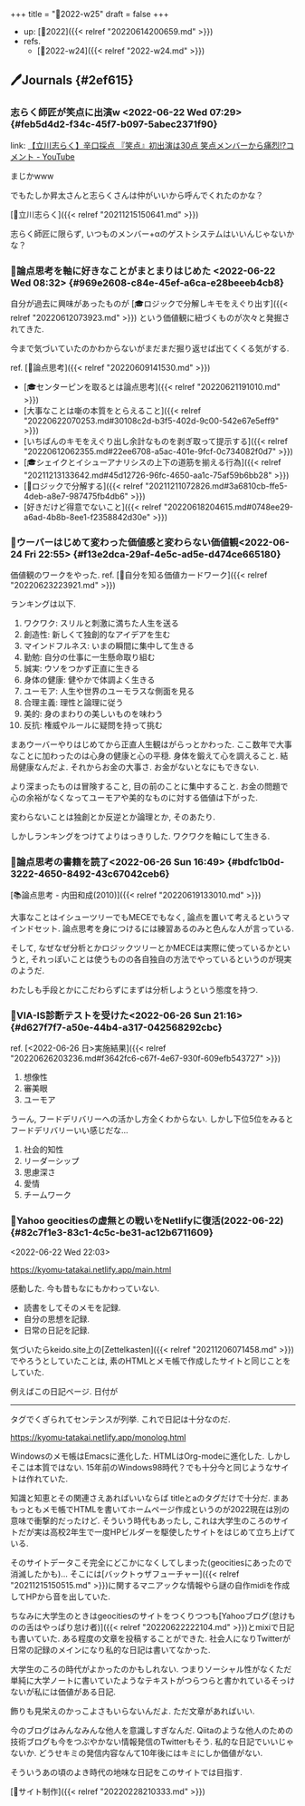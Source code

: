 +++
title = "📓2022-w25"
draft = false
+++

-   up: [📅2022]({{< relref "20220614200659.md" >}})
-   refs.
    -   [📓2022-w24]({{< relref "2022-w24.md" >}})


## 🖊Journals {#2ef615}


### 志らく師匠が笑点に出演w <span class="timestamp-wrapper"><span class="timestamp">&lt;2022-06-22 Wed 07:29&gt;</span></span> {#feb5d4d2-f34c-45f7-b097-5abec2371f90}

link: [【立川志らく】辛口採点 『笑点』初出演は30点 笑点メンバーから痛烈!?コメント - YouTube](https://www.youtube.com/watch?v=61WrAp3kKzI)

まじかwww

でもたしか昇太さんと志らくさんは仲がいいから呼んでくれたのかな？

[👨立川志らく]({{< relref "20211215150641.md" >}})

志らく師匠に限らず, いつものメンバー+αのゲストシステムはいいんじゃないかな？


### 💭論点思考を軸に好きなことがまとまりはじめた <span class="timestamp-wrapper"><span class="timestamp">&lt;2022-06-22 Wed 08:32&gt;</span></span> {#969e2608-c84e-45ef-a6ca-e28beeeb4cb8}

自分が過去に興味があったものが [🎓ロジックで分解しキモをえぐり出す]({{< relref "20220612073923.md" >}}) という価値観に紐づくものが次々と発掘されてきた.

今まで気づいていたのかわからないがまだまだ掘り返せば出てくくる気がする.

ref. [📝論点思考]({{< relref "20220609141530.md" >}})

-   [🎓センターピンを取るとは論点思考]({{< relref "20220621191010.md" >}})
-   [大事なことは噺の本質をとらえること]({{< relref "20220622070253.md#30108c2d-b3f5-402d-9c00-542e67e5eff9" >}})
-   [いちばんのキモをえぐり出し余計なものを剥ぎ取って提示する]({{< relref "20220612062355.md#22ee6708-a5ac-401e-9fcf-0c734082f0d7" >}})
-   [🎓シェイクとイシューアナリシスの上下の道筋を揃える行為]({{< relref "20211213133642.md#45d12726-96fc-4650-aa1c-75af59b6bb28" >}})
-   [🤔ロジックで分解する]({{< relref "20211211072826.md#3a6810cb-ffe5-4deb-a8e7-987475fb4db6" >}})
-   [好きだけど得意でないこと]({{< relref "20220618204615.md#0748ee29-a6ad-4b8b-8ee1-f2358842d30e" >}})


### 💭ウーバーはじめて変わった価値感と変わらない価値観<span class="timestamp-wrapper"><span class="timestamp">&lt;2022-06-24 Fri 22:55&gt;</span></span> {#f13e2dca-29af-4e5c-ad5e-d474ce665180}

価値観のワークをやった. ref. [🦊自分を知る価値カードワーク]({{< relref "20220623223921.md" >}})

ランキングは以下.

1.  ワクワク: スリルと刺激に満ちた人生を送る
2.  創造性: 新しくて独創的なアイデアを生む
3.  マインドフルネス: いまの瞬間に集中して生きる
4.  勤勉: 自分の仕事に一生懸命取り組む
5.  誠実: ウソをつかず正直に生きる
6.  身体の健康: 健やかで体調よく生きる
7.  ユーモア: 人生や世界のユーモラスな側面を見る
8.  合理主義: 理性と論理に従う
9.  美的: 身のまわりの美しいものを味わう
10. 反抗: 権威やルールに疑問を持って挑む

まあウーバーやりはじめてから正直人生観はがらっとかわった. ここ数年で大事なことに加わったのは心身の健康と心の平穏. 身体を鍛えて心を調えること. 結局健康なんだよ. それからお金の大事さ. お金がないとなにもできない.

より深まったものは冒険すること, 目の前のことに集中すること. お金の問題で心の余裕がなくなってユーモアや美的なものに対する価値は下がった.

変わらないことは独創とか反逆とか論理とか, そのあたり.

しかしランキングをつけてよりはっきりした. ワクワクを軸にして生きる.


### 💭論点思考の書籍を読了<span class="timestamp-wrapper"><span class="timestamp">&lt;2022-06-26 Sun 16:49&gt;</span></span> {#bdfc1b0d-3222-4650-8492-43c67042ceb6}

[📚論点思考 - 内田和成(2010)]({{< relref "20220619133010.md" >}})

大事なことはイシューツリーでもMECEでもなく, 論点を置いて考えるというマインドセット. 論点思考を身につけるには練習あるのみと色んな人が言っている.

そして, なぜなぜ分析とかロジックツリーとかMECEは実際に使っているかというと, それっぽいことは使うものの各自独自の方法でやっているというのが現実のようだ.

わたしも手段とかにこだわらずにまずは分析しようという態度を持つ.


### 💭VIA-IS診断テストを受けた<span class="timestamp-wrapper"><span class="timestamp">&lt;2022-06-26 Sun 21:16&gt;</span></span> {#d627f7f7-a50e-44b4-a317-042568292cbc}

ref. [<2022-06-26 日>実施結果]({{< relref "20220626203236.md#f3642fc6-c67f-4e67-930f-609efb543727" >}})

1.  想像性
2.  審美眼
3.  ユーモア

うーん, フードデリバリーへの活かし方全くわからない. しかし下位5位をみるとフードデリバリーいい感じだな...

1.  社会的知性
2.  リーダーシップ
3.  思慮深さ
4.  愛情
5.  チームワーク


### 💭Yahoo geocitiesの虚無との戦いをNetlifyに復活(2022-06-22) {#82c7f1e3-83c1-4c5c-be31-ac12b6711609}

<span class="timestamp-wrapper"><span class="timestamp">&lt;2022-06-22 Wed 22:03&gt;</span></span>

<https://kyomu-tatakai.netlify.app/main.html>

感動した. 今も昔もなにもかわっていない.

-   読書をしてそのメモを記録.
-   自分の思想を記録.
-   日常の日記を記録.

気づいたらkeido.site上の[Zettelkasten]({{< relref "20211206071458.md" >}})でやろうとしていたことは, 素のHTMLとメモ帳で作成したサイトと同じことをしていた.

例えばこの日記ページ. 日付が <hr/>タグでくぎられてセンテンスが列挙. これで日記は十分なのだ.

<https://kyomu-tatakai.netlify.app/monolog.html>

Windowsのメモ帳はEmacsに進化した. HTMLはOrg-modeに進化した. しかしそこは本質ではない. 15年前のWindows98時代？でも十分今と同じようなサイトは作れていた.

知識と知恵とその関連さえあればいいならば titleとaのタグだけで十分だ. まあもっともメモ帳でHTMLを書いてホームページ作成というのが2022現在は別の意味で衝撃的だったけど. そういう時代もあったし, これは大学生のころのサイトだが実は高校2年生で一度HPビルダーを駆使したサイトをはじめて立ち上げている.

そのサイトデータこそ完全にどこかになくしてしまった(geocitiesにあったので消滅したかも)... そこには[バックトゥザフューチャー]({{< relref "20211215150515.md" >}})に関するマニアックな情報やら謎の自作midiを作成してHPから音を出していた.

ちなみに大学生のときはgeocitiesのサイトをつくりつつも[Yahooブログ(怠けものの舌はやっぱり怠け者)]({{< relref "20220622222104.md" >}})とmixiで日記も書いていた. ある程度の文章を投稿することができた. 社会人になりTwitterが日常の記録のメインになり私的な日記は書いてなかった.

大学生のころの時代がよかったのかもしれない. つまりソーシャル性がなくただ単純に大学ノートに書いていたようなテキストがつらつらと書かれているそっけないが私には価値がある日記.

飾りも見栄えのかっこよさもいらないんだよ. ただ文章があればいい.

今のブログはみんなみんな他人を意識しすぎなんだ. Qiitaのような他人のための技術ブログも今をつぶやかない情報発信のTwitterもそう. 私的な日記でいいじゃないか. どうせキミの発信内容なんて10年後にはキミにしか価値がない.

そういうあの頃のよき時代の地味な日記をこのサイトでは目指す.

[🔖サイト制作]({{< relref "20220228210333.md" >}})
